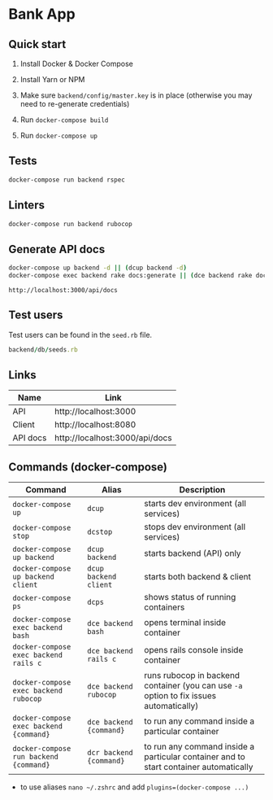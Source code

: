 # Bank App

## Quick start

1. Install Docker & Docker Compose

2. Install Yarn or NPM

3. Make sure `backend/config/master.key` is in place (otherwise you may need to re-generate credentials)

4. Run `docker-compose build`

5. Run `docker-compose up`

## Tests
```sh
docker-compose run backend rspec
```

## Linters
```sh
docker-compose run backend rubocop
```

## Generate API docs
```sh
docker-compose up backend -d || (dcup backend -d)
docker-compose exec backend rake docs:generate || (dce backend rake docs:generate)
```
`http://localhost:3000/api/docs`

## Test users
Test users can be found in the `seed.rb` file.
```ruby
backend/db/seeds.rb
```

## Links

|Name|Link|
|---|---|
|API|http://localhost:3000|
|Client|http://localhost:8080|
|API docs|http://localhost:3000/api/docs|

## Commands (docker-compose)

|Command|Alias|Description|
|---|---|---|
|`docker-compose up`|`dcup`| starts dev environment (all services)
|`docker-compose stop`|`dcstop`| stops dev environment (all services)
|`docker-compose up backend`|`dcup backend`| starts backend (API) only
|`docker-compose up backend client`|`dcup backend client`| starts both backend & client
|`docker-compose ps`|`dcps`| shows status of running containers
|`docker-compose exec backend bash`|`dce backend bash`| opens terminal inside container
|`docker-compose exec backend rails c`|`dce backend rails c`| opens rails console inside container
|`docker-compose exec backend rubocop`|`dce backend rubocop`| runs rubocop in backend container (you can use `-a` option to fix issues automatically)
|`docker-compose exec backend {command}`|`dce backend {command}`| to run any command inside a particular container
|`docker-compose run backend {command}`|`dcr backend {command}`| to run any command inside a particular container and to start container automatically

* to use aliases `nano ~/.zshrc` and add `plugins=(docker-compose ...)`
